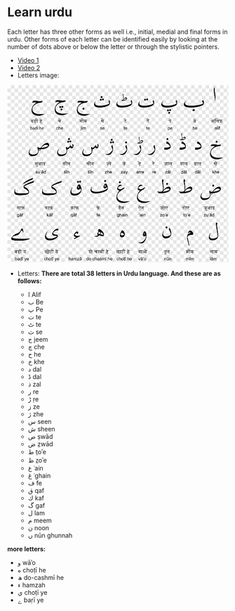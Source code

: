 # Learn urdu

Each letter has three other forms as well i.e., initial, medial and final forms in urdu. Other forms of each letter can be identified easily by looking at the number of dots above or below the letter or through the stylistic pointers.

- [Video 1](https://youtu.be/Dw9M6PUgnFQ?t=71)
- [Video 2](https://youtu.be/MtotCX_0Nh0)
- Letters image:

![](urdu-1.png)

- Letters: **There are total 38 letters in Urdu language. And these are as follows:**

  - ا Alif
  - ب Be
  - پ Pe
  - ت te
  - ٹ te
  - ث se
  - ج jeem
  - چ che
  - ح he
  - خ khe
  - د dal
  - ڈ dal
  - ذ zal
  - ر re
  - ڑ ṛe
  - ز ze
  - ژ zhe
  - س seen
  - ش sheen
  - ص ṣwād
  - ض ẓwād
  - ط t̤oʾe
  - ظ z̤oʾe
  - ع ʿain
  - غ ʿghain
  - ف fe
  - ق qaf
  - ك kaf
  - گ gaf
  - ل lam
  - م meem
  - ن noon
  - ں nūn ghunnah

**more letters:**

- و wāʾo
- ه choṭī he
- ھ do-cashmī he
- ء hamzah
- ي choṭī ye
- ے baṛī ye

